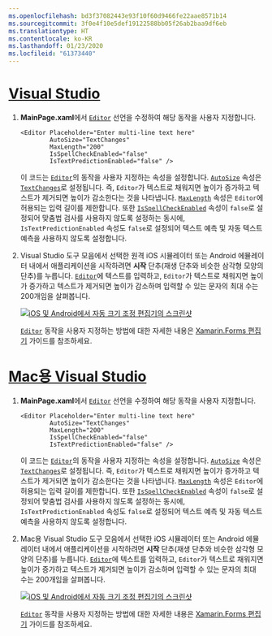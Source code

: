 ```yaml
---
ms.openlocfilehash: bd3f37082443e93f10f60d9466fe22aae8571b14
ms.sourcegitcommit: 3f0e4f10e5def19122588bb05f26ab2baa9df6eb
ms.translationtype: HT
ms.contentlocale: ko-KR
ms.lasthandoff: 01/23/2020
ms.locfileid: "61373440"
---
```

# <a name="visual-studiotabvswin"></a>[Visual Studio](#tab/vswin)

1. **MainPage.xaml**에서 [`Editor`](xref:Xamarin.Forms.Editor) 선언을 수정하여 해당 동작을 사용자 지정합니다.

    ```xaml
    <Editor Placeholder="Enter multi-line text here"
            AutoSize="TextChanges"
            MaxLength="200"
            IsSpellCheckEnabled="false"
            IsTextPredictionEnabled="false" />
    ```

    이 코드는 [`Editor`](xref:Xamarin.Forms.Editor)의 동작을 사용자 지정하는 속성을 설정합니다. [`AutoSize`](xref:Xamarin.Forms.Editor.AutoSize) 속성은 [`TextChanges`](xref:Xamarin.Forms.EditorAutoSizeOption.TextChanges)로 설정됩니다. 즉, `Editor`가 텍스트로 채워지면 높이가 증가하고 텍스트가 제거되면 높이가 감소한다는 것을 나타냅니다. [`MaxLength`](xref:Xamarin.Forms.InputView.MaxLength) 속성은 `Editor`에 허용되는 입력 길이를 제한합니다. 또한 [`IsSpellCheckEnabled`](xref:Xamarin.Forms.InputView.IsSpellCheckEnabled) 속성이 `false`로 설정되어 맞춤법 검사를 사용하지 않도록 설정하는 동시에, `IsTextPredictionEnabled` 속성도 `false`로 설정되어 텍스트 예측 및 자동 텍스트 예측을 사용하지 않도록 설정합니다.

1. Visual Studio 도구 모음에서 선택한 원격 iOS 시뮬레이터 또는 Android 에뮬레이터 내에서 애플리케이션을 시작하려면 **시작** 단추(재생 단추와 비슷한 삼각형 모양의 단추)를 누릅니다. [`Editor`](xref:Xamarin.Forms.Entry)에 텍스트를 입력하고, `Editor`가 텍스트로 채워지면 높이가 증가하고 텍스트가 제거되면 높이가 감소하며 입력할 수 있는 문자의 최대 수는 200개임을 살펴봅니다.

    [![iOS 및 Android에서 자동 크기 조정 편집기의 스크린샷](../images/customize-behavior.png "자동 크기 조정 편집기")](../images/customize-behavior-large.png#lightbox "자동 크기 조정 편집기")

    [`Editor`](xref:Xamarin.Forms.Editor) 동작을 사용자 지정하는 방법에 대한 자세한 내용은 [Xamarin.Forms 편집기](~/xamarin-forms/user-interface/text/editor.md) 가이드를 참조하세요.

# <a name="visual-studio-for-mactabvsmac"></a>[Mac용 Visual Studio](#tab/vsmac)

1. **MainPage.xaml**에서 [`Editor`](xref:Xamarin.Forms.Editor) 선언을 수정하여 해당 동작을 사용자 지정합니다.

    ```xaml
    <Editor Placeholder="Enter multi-line text here"
            AutoSize="TextChanges"
            MaxLength="200"
            IsSpellCheckEnabled="false"
            IsTextPredictionEnabled="false" />
    ```

    이 코드는 [`Editor`](xref:Xamarin.Forms.Editor)의 동작을 사용자 지정하는 속성을 설정합니다. [`AutoSize`](xref:Xamarin.Forms.Editor.AutoSize) 속성은 [`TextChanges`](xref:Xamarin.Forms.EditorAutoSizeOption.TextChanges)로 설정됩니다. 즉, `Editor`가 텍스트로 채워지면 높이가 증가하고 텍스트가 제거되면 높이가 감소한다는 것을 나타냅니다. [`MaxLength`](xref:Xamarin.Forms.InputView.MaxLength) 속성은 `Editor`에 허용되는 입력 길이를 제한합니다. 또한 [`IsSpellCheckEnabled`](xref:Xamarin.Forms.InputView.IsSpellCheckEnabled) 속성이 `false`로 설정되어 맞춤법 검사를 사용하지 않도록 설정하는 동시에, `IsTextPredictionEnabled` 속성도 `false`로 설정되어 텍스트 예측 및 자동 텍스트 예측을 사용하지 않도록 설정합니다.

1. Mac용 Visual Studio 도구 모음에서 선택한 iOS 시뮬레이터 또는 Android 에뮬레이터 내에서 애플리케이션을 시작하려면 **시작** 단추(재생 단추와 비슷한 삼각형 모양의 단추)를 누릅니다. [`Editor`](xref:Xamarin.Forms.Entry)에 텍스트를 입력하고, `Editor`가 텍스트로 채워지면 높이가 증가하고 텍스트가 제거되면 높이가 감소하며 입력할 수 있는 문자의 최대 수는 200개임을 살펴봅니다.

    [![iOS 및 Android에서 자동 크기 조정 편집기의 스크린샷](../images/customize-behavior.png "자동 크기 조정 편집기")](../images/customize-behavior-large.png#lightbox "자동 크기 조정 편집기")

    [`Editor`](xref:Xamarin.Forms.Editor) 동작을 사용자 지정하는 방법에 대한 자세한 내용은 [Xamarin.Forms 편집기](~/xamarin-forms/user-interface/text/editor.md) 가이드를 참조하세요.
